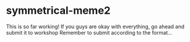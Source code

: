 # symmetrical-meme2

This is so far working!
If you guys are okay with everything, go ahead and submit it to workshop
Remember to submit according to the format...
